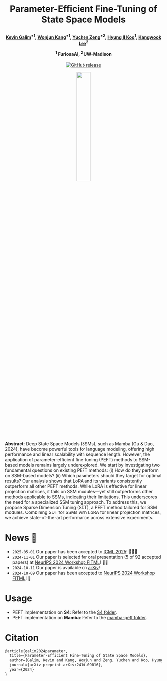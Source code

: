 <h1 align="center"> <p>Parameter-Efficient Fine-Tuning of State Space Models</p></h1>
<h4 align="center">
    <p>
      <a href="https://scholar.google.com/citations?user=G1EpeWYAAAAJ&hl=en" target="_blank">Kevin Galim</a><sup>*1</sup>, <a href="https://scholar.google.com/citations?user=Q-ARWkwAAAAJ&hl=eh" target="_blank">Wonjun Kang</a><sup>*1</sup>, <a href="https://yzeng58.github.io/zyc_cv/" target="_blank">Yuchen Zeng</a><sup>*2</sup>, <a href="http://cvml.ajou.ac.kr/wiki/index.php/Professor" target="_blank">Hyung Il Koo</a><sup>1</sup>, <a href="https://kangwooklee.com/aboutme/" target="_blank">Kangwook Lee</a><sup>2</sup>
  </p>
  <p>
    <sup>1</sup> FuriosaAI, <sup>2</sup> UW-Madison
   </p>
    </h4>
<p align="center">
    <a href="https://arxiv.org/abs/2410.09016">
        <img alt="GitHub release" src="https://img.shields.io/badge/arXiv-2410.09016-b31b1b.svg">
    </a>
</p>

<p align="center">
<img src = "https://github.com/user-attachments/assets/b318c473-cb41-4d88-9e83-d9e1ac03b620" width="30%" height="30%">
</p>

**Abstract**: Deep State Space Models (SSMs), such as Mamba (Gu & Dao, 2024), have become powerful tools for language modeling, offering high performance and linear scalability with sequence length. However, the application of parameter-efficient fine-tuning (PEFT) methods to SSM-based models remains largely underexplored. We start by investigating two fundamental questions on existing PEFT methods: (i) How do they perform on SSM-based models? (ii) Which parameters should they target for optimal results? Our analysis shows that LoRA and its variants consistently outperform all other PEFT methods. While LoRA is effective for linear projection matrices, it fails on SSM modules—yet still outperforms other methods applicable to SSMs, indicating their limitations. This underscores the need for a specialized SSM tuning approach. To address this, we propose Sparse Dimension Tuning (SDT), a PEFT method tailored for SSM modules. Combining SDT for SSMs with LoRA for linear projection matrices, we achieve state-of-the-art performance across extensive experiments.

# News  🚀

- `2025-05-01` Our paper has been accepted to <a href="https://icml.cc/virtual/2025/poster/46398">ICML 2025</a>! 🎉🎉🎉
- `2024-11-01` Our paper is selected for oral presentation (5 of 92 accepted papers) at <a href="https://sites.google.com/view/neurips2024-ftw/home">NeurIPS 2024 Workshop FITML</a>! 🎉🎉
- `2024-10-11` Our paper is available on <a href="https://arxiv.org/abs/2410.09016">arXiv</a>!
- `2024-10-09` Our paper has been accepted to <a href="https://sites.google.com/view/neurips2024-ftw/home">NeurIPS 2024 Workshop FITML</a>! 🎉


# Usage

* PEFT implementation on **S4**: Refer to the [S4 folder](./S4).
* PEFT implementation on **Mamba**: Refer to the [mamba-peft folder](./mamba-peft).

# Citation
```tex
@article{galim2024parameter,
  title={Parameter-Efficient Fine-Tuning of State Space Models},
  author={Galim, Kevin and Kang, Wonjun and Zeng, Yuchen and Koo, Hyung Il and Lee, Kangwook},
  journal={arXiv preprint arXiv:2410.09016},
  year={2024}
}
```
